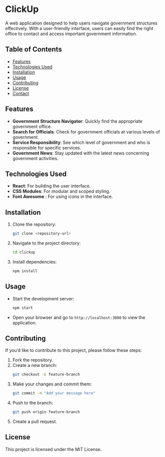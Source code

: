 # ClickUp

A web application designed to help users navigate government structures effectively. With a user-friendly interface, users can easily find the right office to contact and access important government information.

## Table of Contents

- [Features](#features)
- [Technologies Used](#technologies-used)
- [Installation](#installation)
- [Usage](#usage)
- [Contributing](#contributing)
- [License](#license)
- [Contact](#contact)

## Features

- **Government Structure Navigator**: Quickly find the appropriate government office.
- **Search for Officials**: Check for government officials at various levels of government.
- **Service Responsibility**: See which level of government and who is responsible for specific services.
- **Government News**: Stay updated with the latest news concerning government activities.

## Technologies Used

- **React**: For building the user interface.
- **CSS Modules**: For modular and scoped styling.
- **Font Awesome** : For using icons in the interface.

## Installation

1. Clone the repository:
   ```bash
   git clone <repository-url>
   ```
2. Navigate to the project directory:
   ```bash
   cd clickup
   ```
3. Install dependencies:
   ```bash
   npm install
   ```

## Usage

- Start the development server:
  ```bash
  npm start
  ```
- Open your browser and go to `http://localhost:3000` to view the application.

## Contributing

If you’d like to contribute to this project, please follow these steps:

1. Fork the repository.
2. Create a new branch:
   ```bash
   git checkout -b feature-branch
   ```
3. Make your changes and commit them:
   ```bash
   git commit -m "Add your message here"
   ```
4. Push to the branch:
   ```bash
   git push origin feature-branch
   ```
5. Create a pull request.

## License

This project is licensed under the MIT License.
